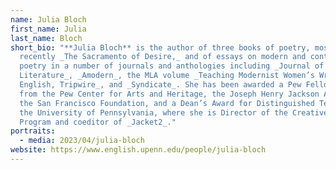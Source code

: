```yaml
---
name: Julia Bloch
first_name: Julia
last_name: Bloch
short_bio: "**Julia Bloch** is the author of three books of poetry, most
  recently _The Sacramento of Desire,_ and of essays on modern and contemporary
  poetry in a number of journals and anthologies including _Journal of Modern
  Literature_, _Amodern_, the MLA volume _Teaching Modernist Women’s Writing in
  English, Tripwire_, and _Syndicate_. She has been awarded a Pew Fellowship
  from the Pew Center for Arts and Heritage, the Joseph Henry Jackson Award from
  the San Francisco Foundation, and a Dean’s Award for Distinguished Teaching at
  the University of Pennsylvania, where she is Director of the Creative Writing
  Program and coeditor of _Jacket2_."
portraits:
  - media: 2023/04/julia-bloch
website: https://www.english.upenn.edu/people/julia-bloch
---
```

